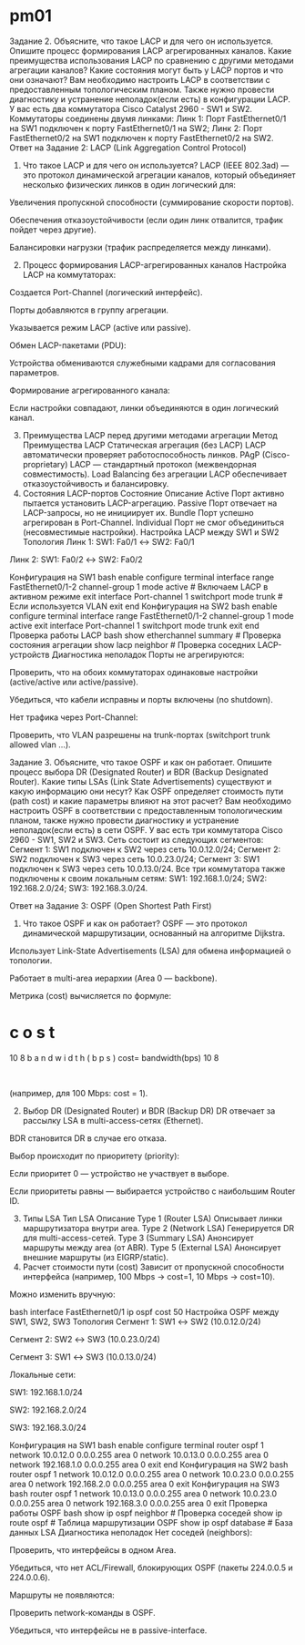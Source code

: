 # pm01
Задание 2. Объясните, что такое LACP и для чего он используется. Опишите процесс формирования LACP агрегированных каналов. Какие преимущества использования LACP по сравнению с другими методами агрегации каналов? Какие состояния могут быть у LACP портов и что они означают? Вам необходимо настроить LACP в соответствии с предоставленным топологическим планом. Также нужно провести диагностику и устранение неполадок(если есть) в конфигурации LACP. У вас есть два коммутатора Cisco Catalyst 2960 - SW1 и SW2. Коммутаторы соединены двумя линками: Линк 1: Порт FastEthernet0/1 на SW1 подключен к порту FastEthernet0/1 на SW2; Линк 2: Порт FastEthernet0/2 на SW1 подключен к порту FastEthernet0/2 на SW2.
Ответ на Задание 2: LACP (Link Aggregation Control Protocol)
1. Что такое LACP и для чего он используется?
LACP (IEEE 802.3ad) — это протокол динамической агрегации каналов, который объединяет несколько физических линков в один логический для:

Увеличения пропускной способности (суммирование скорости портов).

Обеспечения отказоустойчивости (если один линк отвалится, трафик пойдет через другие).

Балансировки нагрузки (трафик распределяется между линками).

2. Процесс формирования LACP-агрегированных каналов
Настройка LACP на коммутаторах:

Создается Port-Channel (логический интерфейс).

Порты добавляются в группу агрегации.

Указывается режим LACP (active или passive).

Обмен LACP-пакетами (PDU):

Устройства обмениваются служебными кадрами для согласования параметров.

Формирование агрегированного канала:

Если настройки совпадают, линки объединяются в один логический канал.

3. Преимущества LACP перед другими методами агрегации
Метод	Преимущества LACP
Статическая агрегация (без LACP)	LACP автоматически проверяет работоспособность линков.
PAgP (Cisco-proprietary)	LACP — стандартный протокол (межвендорная совместимость).
Load Balancing без агрегации	LACP обеспечивает отказоустойчивость и балансировку.
4. Состояния LACP-портов
Состояние	Описание
Active	Порт активно пытается установить LACP-агрегацию.
Passive	Порт отвечает на LACP-запросы, но не инициирует их.
Bundle	Порт успешно агрегирован в Port-Channel.
Individual	Порт не смог объединиться (несовместимые настройки).
Настройка LACP между SW1 и SW2
Топология
Линк 1: SW1: Fa0/1 ↔ SW2: Fa0/1

Линк 2: SW1: Fa0/2 ↔ SW2: Fa0/2

Конфигурация на SW1
bash
enable
configure terminal
interface range FastEthernet0/1-2
  channel-group 1 mode active  # Включаем LACP в активном режиме
  exit
interface Port-channel 1
  switchport mode trunk  # Если используется VLAN
  exit
end
Конфигурация на SW2
bash
enable
configure terminal
interface range FastEthernet0/1-2
  channel-group 1 mode active
  exit
interface Port-channel 1
  switchport mode trunk
  exit
end
Проверка работы LACP
bash
show etherchannel summary  # Проверка состояния агрегации
show lacp neighbor  # Проверка соседних LACP-устройств
Диагностика неполадок
Порты не агрегируются:

Проверить, что на обоих коммутаторах одинаковые настройки (active/active или active/passive).

Убедиться, что кабели исправны и порты включены (no shutdown).

Нет трафика через Port-Channel:

Проверить, что VLAN разрешены на trunk-портах (switchport trunk allowed vlan ...).

Задание 3. Объясните, что такое OSPF и как он работает. Опишите процесс выбора DR (Designated Router) и BDR (Backup Designated Router). Какие типы LSAs (Link State Advertisements) существуют и какую информацию они несут? Как OSPF определяет стоимость пути (path cost) и какие параметры влияют на этот расчет? Вам необходимо настроить OSPF в соответствии с предоставленным топологическим планом, также нужно провести диагностику и устранение неполадок(если есть) в сети OSPF.  У вас есть три коммутатора Cisco 2960 - SW1, SW2 и SW3. Сеть состоит из следующих сегментов: Сегмент 1: SW1 подключен к SW2 через сеть 10.0.12.0/24; Сегмент 2: SW2 подключен к SW3 через сеть 10.0.23.0/24; Сегмент 3: SW1 подключен к SW3 через сеть 10.0.13.0/24. Все три коммутатора также подключены к своим локальным сетям: SW1: 192.168.1.0/24; SW2: 192.168.2.0/24; SW3: 192.168.3.0/24.

Ответ на Задание 3: OSPF (Open Shortest Path First)
1. Что такое OSPF и как он работает?
OSPF — это протокол динамической маршрутизации, основанный на алгоритме Dijkstra.

Использует Link-State Advertisements (LSA) для обмена информацией о топологии.

Работает в multi-area иерархии (Area 0 — backbone).

Метрика (cost) вычисляется по формуле:

c
o
s
t
=
10
8
b
a
n
d
w
i
d
t
h
(
b
p
s
)
cost= 
bandwidth(bps)
10 
8
 
​
 
(например, для 100 Mbps: cost = 1).

2. Выбор DR (Designated Router) и BDR (Backup DR)
DR отвечает за рассылку LSA в multi-access-сетях (Ethernet).

BDR становится DR в случае его отказа.

Выбор происходит по приоритету (priority):

Если приоритет 0 — устройство не участвует в выборе.

Если приоритеты равны — выбирается устройство с наибольшим Router ID.

3. Типы LSA
Тип LSA	Описание
Type 1 (Router LSA)	Описывает линки маршрутизатора внутри area.
Type 2 (Network LSA)	Генерируется DR для multi-access-сетей.
Type 3 (Summary LSA)	Анонсирует маршруты между area (от ABR).
Type 5 (External LSA)	Анонсирует внешние маршруты (из EIGRP/static).
4. Расчет стоимости пути (cost)
Зависит от пропускной способности интерфейса (например, 100 Mbps → cost=1, 10 Mbps → cost=10).

Можно изменить вручную:

bash
interface FastEthernet0/1
  ip ospf cost 50
Настройка OSPF между SW1, SW2, SW3
Топология
Сегмент 1: SW1 ↔ SW2 (10.0.12.0/24)

Сегмент 2: SW2 ↔ SW3 (10.0.23.0/24)

Сегмент 3: SW1 ↔ SW3 (10.0.13.0/24)

Локальные сети:

SW1: 192.168.1.0/24

SW2: 192.168.2.0/24

SW3: 192.168.3.0/24

Конфигурация на SW1
bash
enable
configure terminal
router ospf 1
  network 10.0.12.0 0.0.0.255 area 0
  network 10.0.13.0 0.0.0.255 area 0
  network 192.168.1.0 0.0.0.255 area 0
  exit
end
Конфигурация на SW2
bash
router ospf 1
  network 10.0.12.0 0.0.0.255 area 0
  network 10.0.23.0 0.0.0.255 area 0
  network 192.168.2.0 0.0.0.255 area 0
  exit
Конфигурация на SW3
bash
router ospf 1
  network 10.0.13.0 0.0.0.255 area 0
  network 10.0.23.0 0.0.0.255 area 0
  network 192.168.3.0 0.0.0.255 area 0
  exit
Проверка работы OSPF
bash
show ip ospf neighbor  # Проверка соседей
show ip route ospf     # Таблица маршрутизации OSPF
show ip ospf database  # База данных LSA
Диагностика неполадок
Нет соседей (neighbors):

Проверить, что интерфейсы в одном Area.

Убедиться, что нет ACL/Firewall, блокирующих OSPF (пакеты 224.0.0.5 и 224.0.0.6).

Маршруты не появляются:

Проверить network-команды в OSPF.

Убедиться, что интерфейсы не в passive-interface.

